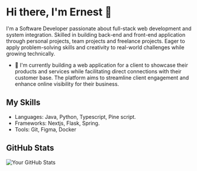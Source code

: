 <!--
**codestays/codestays** is a ✨ _special_ ✨ repository because its `README.md` (this file) appears on your GitHub profile.

Here are some ideas to get you started:

- 🔭 I’m currently working on ...
- 🌱 I’m currently learning ...
- 👯 I’m looking to collaborate on ...
- 🤔 I’m looking for help with ...
- 💬 Ask me about ...
- 📫 How to reach me: ...
- 😄 Pronouns: ...
- ⚡ Fun fact: ...
-->

# Hi there, I'm Ernest 👋

I'm a Software Developer passionate about full-stack web development and system integration. Skilled in building back-end and front-end application through personal projects, team projects and freelance projects. Eager to apply problem-solving skills and creativity to real-world challenges while growing technically.

- 🔭 I'm currently building a web application for a client to showcase their products and services while facilitating direct connections with their customer base. The platform aims to streamline client engagement and enhance online visibility for their business.

## My Skills
- Languages: Java, Python, Typescript, Pine script.
- Frameworks: Nextjs, Flask, Spring.
- Tools: Git, Figma, Docker

## GitHub Stats
![Your GitHub Stats](https://github-readme-stats.vercel.app/api?username=codestays&show_icons=true&theme=dark)
<!--
## My Skills
- Languages: [e.g., JavaScript, Python, Java]
- Frameworks: [e.g., React, Node.js, Django]
- Tools: [e.g., Git, Docker, VS Code]

## My Projects
- [Project 1](link) - Short description.
- [Project 2](link) - Short description.

## GitHub Stats
![Your GitHub Stats](https://github-readme-stats.vercel.app/api?username=your-username&show_icons=true&theme=dark)
-->
